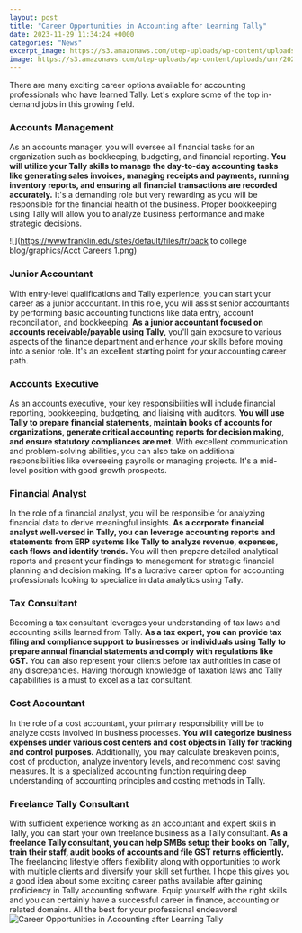 ```yaml
---
layout: post
title: "Career Opportunities in Accounting after Learning Tally"
date: 2023-11-29 11:34:24 +0000
categories: "News"
excerpt_image: https://s3.amazonaws.com/utep-uploads/wp-content/uploads/unr/2020/04/14112234/UNR-MACC-2020-Q1-Skyscraper-Types-of-Accounting-Jobs-miniIg1-v2-768x671.png
image: https://s3.amazonaws.com/utep-uploads/wp-content/uploads/unr/2020/04/14112234/UNR-MACC-2020-Q1-Skyscraper-Types-of-Accounting-Jobs-miniIg1-v2-768x671.png
---
```


There are many exciting career options available for accounting professionals who have learned Tally. Let's explore some of the top in-demand jobs in this growing field.
### Accounts Management 
As an accounts manager, you will oversee all financial tasks for an organization such as bookkeeping, budgeting, and financial reporting. **You will utilize your Tally skills to manage the day-to-day accounting tasks like generating sales invoices, managing receipts and payments, running inventory reports, and ensuring all financial transactions are recorded accurately.** It's a demanding role but very rewarding as you will be responsible for the financial health of the business. Proper bookkeeping using Tally will allow you to analyze business performance and make strategic decisions.

![](https://www.franklin.edu/sites/default/files/fr/back to college blog/graphics/Acct Careers 1.png)
### Junior Accountant
With entry-level qualifications and Tally experience, you can start your career as a junior accountant. In this role, you will assist senior accountants by performing basic accounting functions like data entry, account reconciliation, and bookkeeping. **As a junior accountant focused on accounts receivable/payable using Tally,** you'll gain exposure to various aspects of the finance department and enhance your skills before moving into a senior role. It's an excellent starting point for your accounting career path. 
### Accounts Executive
As an accounts executive, your key responsibilities will include financial reporting, bookkeeping, budgeting, and liaising with auditors. **You will use Tally to prepare financial statements, maintain books of accounts for organizations, generate critical accounting reports for decision making, and ensure statutory compliances are met.** With excellent communication and problem-solving abilities, you can also take on additional responsibilities like overseeing payrolls or managing projects. It's a mid-level position with good growth prospects.
### Financial Analyst
In the role of a financial analyst, you will be responsible for analyzing financial data to derive meaningful insights. **As a corporate financial analyst well-versed in Tally, you can leverage accounting reports and statements from ERP systems like Tally to analyze revenue, expenses, cash flows and identify trends.** You will then prepare detailed analytical reports and present your findings to management for strategic financial planning and decision making. It's a lucrative career option for accounting professionals looking to specialize in data analytics using Tally.
### Tax Consultant  
Becoming a tax consultant leverages your understanding of tax laws and accounting skills learned from Tally. **As a tax expert, you can provide tax filing and compliance support to businesses or individuals using Tally to prepare annual financial statements and comply with regulations like GST.** You can also represent your clients before tax authorities in case of any discrepancies. Having thorough knowledge of taxation laws and Tally capabilities is a must to excel as a tax consultant.
### Cost Accountant  
In the role of a cost accountant, your primary responsibility will be to analyze costs involved in business processes. **You will categorize business expenses under various cost centers and cost objects in Tally for tracking and control purposes.** Additionally, you may calculate breakeven points, cost of production, analyze inventory levels, and recommend cost saving measures. It is a specialized accounting function requiring deep understanding of accounting principles and costing methods in Tally. 
### Freelance Tally Consultant
With sufficient experience working as an accountant and expert skills in Tally, you can start your own freelance business as a Tally consultant. **As a freelance Tally consultant, you can help SMBs setup their books on Tally, train their staff, audit books of accounts and file GST returns efficiently.** The freelancing lifestyle offers flexibility along with opportunities to work with multiple clients and diversify your skill set further.
I hope this gives you a good idea about some exciting career paths available after gaining proficiency in Tally accounting software. Equip yourself with the right skills and you can certainly have a successful career in finance, accounting or related domains. All the best for your professional endeavors!
![Career Opportunities in Accounting after Learning Tally](https://s3.amazonaws.com/utep-uploads/wp-content/uploads/unr/2020/04/14112234/UNR-MACC-2020-Q1-Skyscraper-Types-of-Accounting-Jobs-miniIg1-v2-768x671.png)